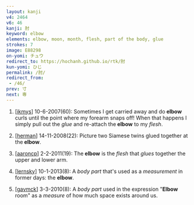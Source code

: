 ```yaml
---
layout: kanji
v4: 2464
v6: 46
kanji: 肘
keyword: elbow
elements: elbow, moon, month, flesh, part of the body, glue
strokes: 7
image: E88298
on-yomi: チュウ
redirect_to: https://hochanh.github.io/rtk/肘
kun-yomi: ひじ
permalink: /肘/
redirect_from:
 - /46/
prev: 寸
next: 専
---
```


1) [<a href="http://kanji.koohii.com/profile/ikmys">ikmys</a>] 10-6-2007(60): Sometimes I get carried away and do<strong> elbow</strong> curls until the point where my forearm snaps off! When that happens I simply pull out the <em>glue</em> and re-attach the<strong> elbow</strong> to my <em>flesh</em>.

2) [<a href="http://kanji.koohii.com/profile/herman">herman</a>] 14-11-2008(22): Picture two Siamese twins glued together at the<strong> elbow</strong>.

3) [<a href="http://kanji.koohii.com/profile/aaroncp">aaroncp</a>] 2-2-2011(19): The<strong> elbow</strong> is the <em>flesh</em> that <em>glues</em> together the upper and lower arm.

4) [<a href="http://kanji.koohii.com/profile/lernsky">lernsky</a>] 10-1-2013(8): A <em>body part</em> that&#039;s used as a <em>measurement</em> in former days: the <strong>elbow</strong>.

5) [<a href="http://kanji.koohii.com/profile/gavmck">gavmck</a>] 3-3-2010(8): A <em>body part</em> used in the expression &quot;<strong>Elbow</strong> room&quot; as a <em>measure</em> of how much space exists around us.

